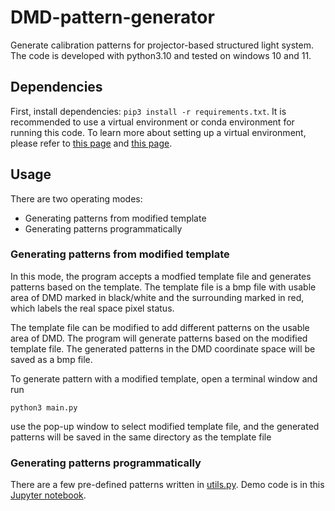 # DMD-pattern-generator
Generate calibration patterns for projector-based structured light system.
The code is developed with python3.10 and tested on windows 10 and 11.

## Dependencies
First, install dependencies: `pip3 install -r requirements.txt`. It is recommended to use a virtual environment or conda environment for running this code.
To learn more about setting up a virtual environment, please refer to [this page](https://docs.python.org/3/tutorial/venv.html) and [this page](https://docs.conda.io/projects/conda/en/latest/user-guide/tasks/manage-environments.html).

## Usage
There are two operating modes:
* Generating patterns from modified template
* Generating patterns programmatically

### Generating patterns from modified template
In this mode, the program accepts a modfied template file and generates patterns based on the template. The template file is a bmp file with usable area of DMD marked in black/white and the surrounding marked in red, which labels the real space pixel status.

The template file can be modified to add different patterns on the usable area of DMD. The program will generate patterns based on the modified template file. The generated patterns in the DMD coordinate space will be saved as a bmp file.

To generate pattern with a modified template, open a terminal window and run 
```
python3 main.py
```
use the pop-up window to select modified template file, and the generated patterns will be saved in the same directory as the template file

### Generating patterns programmatically
There are a few pre-defined patterns written in [utils.py](utils.py). Demo code is in this [Jupyter notebook](DMD_pattern_generation.ipynb).